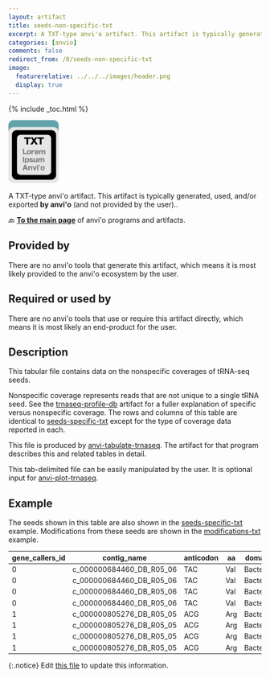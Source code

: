 ```yaml
---
layout: artifact
title: seeds-non-specific-txt
excerpt: A TXT-type anvi'o artifact. This artifact is typically generated, used, and/or exported by anvi'o (and not provided by the user)..
categories: [anvio]
comments: false
redirect_from: /8/seeds-non-specific-txt
image:
  featurerelative: ../../../images/header.png
  display: true
---
```



{% include _toc.html %}


<img src="../../images/icons/TXT.png" alt="TXT" style="width:100px; border:none" />

A TXT-type anvi'o artifact. This artifact is typically generated, used, and/or exported **by anvi'o** (and not provided by the user)..

🔙 **[To the main page](../../)** of anvi'o programs and artifacts.

## Provided by


There are no anvi'o tools that generate this artifact, which means it is most likely provided to the anvi'o ecosystem by the user.


## Required or used by


There are no anvi'o tools that use or require this artifact directly, which means it is most likely an end-product for the user.


## Description

This tabular file contains data on the nonspecific coverages of tRNA-seq seeds.

Nonspecific coverage represents reads that are not unique to a single tRNA seed. See the <span class="artifact-n">[trnaseq-profile-db](/help/8/artifacts/trnaseq-profile-db)</span> artifact for a fuller explanation of specific versus nonspecific coverage. The rows and columns of this table are identical to <span class="artifact-n">[seeds-specific-txt](/help/8/artifacts/seeds-specific-txt)</span> except for the type of coverage data reported in each.

This file is produced by <span class="artifact-p">[anvi-tabulate-trnaseq](/help/8/programs/anvi-tabulate-trnaseq)</span>. The artifact for that program describes this and related tables in detail.

This tab-delimited file can be easily manipulated by the user. It is optional input for <span class="artifact-p">[anvi-plot-trnaseq](/help/8/programs/anvi-plot-trnaseq)</span>.

## Example

The seeds shown in this table are also shown in the <span class="artifact-n">[seeds-specific-txt](/help/8/artifacts/seeds-specific-txt)</span> example. Modifications from these seeds are shown in the <span class="artifact-n">[modifications-txt](/help/8/artifacts/modifications-txt)</span> example.

| gene_callers_id | contig_name | anticodon | aa | domain | phylum | class | order | family | genus | species | taxon_percent_id | sample_name | mean_coverage | relative_mean_coverage | relative_discriminator_coverage | 0 | 1 | 2 | 3 | 4 | 5 | 6 | 7 | 8 | 9 | 10 | 11 | 12 | 13 | 14 | 15 | 16 | 17 | 17a | 18 | 19 | 20 | 20a | 20b | 21 | 22 | 23 | 24 | 25 | 26 | 27 | 28 | 29 | 30 | 31 | 32 | 33 | 34 | 35 | 36 | 37 | 38 | 39 | 40 | 41 | 42 | 43 | 44.01 | 44.02 | 44.03 | 44.04 | 44.05 | 44.06 | 44.07 | 44.08 | 44.09 | 44.1 | 44.11 | 44.12 | 44.13 | 44.14 | 44.15 | 44.16 | 44.17 | 44.18 | 44.19 | 44.2 | 44.21 | 44.22 | 44.23 | 49 | 50 | 51 | 52 | 53 | 54 | 55 | 56 | 57 | 58 | 59 | 60 | 61 | 62 | 63 | 64 | 65 | 66 | 67 | 68 | 69 | 70 | 71 | 72 | 73 |
| --- | --- | --- | --- | --- | --- | --- | --- | --- | --- | --- | --- | --- | --- | --- | --- | --- | --- | --- | --- | --- | --- | --- | --- | --- | --- | --- | --- | --- | --- | --- | --- | --- | --- | --- | --- | --- | --- | --- | --- | --- | --- | --- | --- | --- | --- | --- | --- | --- | --- | --- | --- | --- | --- | --- | --- | --- | --- | --- | --- | --- | --- | --- | --- | --- | --- | --- | --- | --- | --- | --- | --- | --- | --- | --- | --- | --- | --- | --- | --- | --- | --- | --- | --- | --- | --- | --- | --- | --- | --- | --- | --- | --- | --- | --- | --- | --- | --- | --- | --- | --- | --- | --- | --- | --- | --- | --- | --- | --- | --- | --- |
0 | c_000000684460_DB_R05_06 | TAC | Val | Bacteria | Firmicutes | Clostridia | Lachnospirales | Lachnospiraceae |  |  | 100 | DB_01 | 100372.4 |  | 14497 | 14608 | 14815 | 14882 | 14985 | 15828 | 15854 | 15895 | 16410 | 16565 | 16840 | 16960 | 16975 | 16990 | 17490 | 18529 | 19087 |  | 19683 | 21763 | 24353 |  |  | 24699 | 25182 | 29097 | 30476 | 30609 | 30612 | 30491 | 30125 | 29973 | 29506 | 29417 | 26259 | 31169 | 145828 | 153750 | 155936 | 156187 | 156518 | 157233 | 157226 | 157178 | 157429 | 158124 | 159941 | 164453 | 167924 | 170595 | 170567 |  |  |  |  |  |  |  |  |  |  |  |  |  |  |  |  |  |  | 170572 | 170577 | 170547 | 170541 | 170326 | 169581 | 169509 | 169509 | 169497 | 169497 | 169494 | 169491 | 168727 | 168721 | 168719 | 168719 | 168719 | 168719 | 168719 | 168719 | 168489 | 168485 | 168480 | 167688 | 155628 |
0 | c_000000684460_DB_R05_06 | TAC | Val | Bacteria | Firmicutes | Clostridia | Lachnospirales | Lachnospiraceae |  |  | 100 | DB_03 | 203816.6 |  | 10498 | 10599 | 11105 | 11217 | 11255 | 11270 | 11350 | 11444 | 12349 | 12539 | 13028 | 13331 | 13337 | 13390 | 14325 | 15079 | 15603 |  | 15769 | 18168 | 21167 |  |  | 23927 | 24910 | 27041 | 28271 | 28395 | 28604 | 28612 | 28749 | 29242 | 30775 | 32254 | 33570 | 44299 | 319895 | 335328 | 337653 | 341382 | 342776 | 344543 | 345794 | 345762 | 345808 | 346281 | 347647 | 354052 | 360294 | 361948 | 361948 |  |  |  |  |  |  |  |  |  |  |  |  |  |  |  |  |  |  | 362317 | 362317 | 362303 | 362303 | 362226 | 362056 | 362056 | 362056 | 362056 | 362050 | 362046 | 362044 | 362044 | 362044 | 362044 | 362044 | 362032 | 362027 | 362027 | 362027 | 361349 | 361349 | 361349 | 360094 | 345770 |
0 | c_000000684460_DB_R05_06 | TAC | Val | Bacteria | Firmicutes | Clostridia | Lachnospirales | Lachnospiraceae |  |  | 100 | DB_05 | 26137.9 |  | 5111 | 5184 | 5259 | 5704 | 5979 | 5979 | 5979 | 6011 | 6550 | 6587 | 6587 | 6611 | 6611 | 6611 | 6936 | 7087 | 7090 |  | 7170 | 8243 | 9158 |  |  | 9488 | 9868 | 12268 | 12323 | 12866 | 12616 | 12506 | 12640 | 12630 | 12838 | 12292 | 11336 | 11621 | 36476 | 37479 | 38030 | 38892 | 39018 | 39018 | 39084 | 39068 | 39272 | 39272 | 39272 | 40666 | 41573 | 41879 | 41873 |  |  |  |  |  |  |  |  |  |  |  |  |  |  |  |  |  |  | 42019 | 42019 | 42015 | 42015 | 41996 | 41873 | 41857 | 41695 | 41689 | 41689 | 41689 | 41689 | 41683 | 41683 | 41683 | 41569 | 41569 | 40839 | 40839 | 40839 | 40839 | 40538 | 40495 | 40464 | 36174 |
0 | c_000000684460_DB_R05_06 | TAC | Val | Bacteria | Firmicutes | Clostridia | Lachnospirales | Lachnospiraceae |  |  | 100 | DB_07 | 182536.6 |  | 16048 | 16134 | 16358 | 16639 | 16664 | 16679 | 16679 | 16757 | 17351 | 17494 | 17494 | 17547 | 17613 | 17737 | 18346 | 18771 | 18776 |  | 19172 | 20831 | 21986 |  |  | 22549 | 22933 | 25352 | 26246 | 26370 | 25534 | 25798 | 25385 | 25277 | 25529 | 25758 | 25079 | 33202 | 289207 | 300224 | 303731 | 306231 | 306774 | 307692 | 307695 | 307604 | 307604 | 307828 | 308578 | 314195 | 317240 | 321017 | 321023 |  |  |  |  |  |  |  |  |  |  |  |  |  |  |  |  |  |  | 321634 | 321634 | 321615 | 321615 | 321596 | 321066 | 321066 | 321066 | 321066 | 321066 | 321066 | 321066 | 321066 | 321066 | 321066 | 321066 | 321066 | 321066 | 321059 | 321059 | 320379 | 320373 | 320363 | 320230 | 303028 |
1 | c_000000805276_DB_R05_05 | ACG | Arg | Bacteria | Firmicutes |  |  |  |  |  | 98.649 | DB_01 | 3923.1 |  | 32 | 32 | 32 | 32 | 32 | 32 | 32 | 32 | 32 | 32 | 33 | 33 | 33 | 33 | 33 | 33 | 33 |  | 33 | 50 | 79 | 82 |  | 82 | 82 | 82 | 82 | 82 | 82 | 82 | 90 | 90 | 90 | 96 | 109 | 118 | 117 | 125 | 163 | 320 | 7564 | 7948 | 7970 | 7991 | 7991 | 7991 | 8014 | 8014 | 8016 | 8041 | 8041 |  |  |  |  |  |  |  |  |  |  |  |  |  |  |  |  |  |  | 8041 | 8046 | 8046 | 8046 | 8046 | 8046 | 8046 | 8046 | 8046 | 8046 | 8046 | 8046 | 8046 | 8046 | 8046 | 8046 | 8046 | 8046 | 8022 | 8022 | 8022 | 8021 | 7961 | 7955 | 7213 |
1 | c_000000805276_DB_R05_05 | ACG | Arg | Bacteria | Firmicutes |  |  |  |  |  | 98.649 | DB_03 | 8502 |  | 27 | 27 | 27 | 29 | 29 | 31 | 31 | 43 | 49 | 59 | 59 | 59 | 59 | 59 | 59 | 59 | 59 |  | 59 | 60 | 65 | 65 |  | 65 | 65 | 65 | 65 | 65 | 65 | 65 | 72 | 72 | 78 | 78 | 92 | 116 | 140 | 173 | 236 | 679 | 16238 | 17144 | 17344 | 17428 | 17428 | 17452 | 17482 | 17482 | 17482 | 17482 | 17482 |  |  |  |  |  |  |  |  |  |  |  |  |  |  |  |  |  |  | 17482 | 17482 | 17482 | 17482 | 17482 | 17482 | 17480 | 17480 | 17480 | 17480 | 17480 | 17480 | 17480 | 17480 | 17480 | 17480 | 17480 | 17480 | 17480 | 17480 | 17480 | 17480 | 17411 | 17320 | 16198 |
1 | c_000000805276_DB_R05_05 | ACG | Arg | Bacteria | Firmicutes |  |  |  |  |  | 98.649 | DB_05 | 1254.6 |  | 0 | 0 | 0 | 0 | 0 | 0 | 0 | 0 | 0 | 0 | 0 | 0 | 0 | 0 | 0 | 0 | 0 |  | 0 | 4 | 18 | 18 |  | 18 | 18 | 18 | 18 | 26 | 26 | 26 | 32 | 32 | 32 | 32 | 40 | 45 | 45 | 60 | 62 | 89 | 2379 | 2492 | 2502 | 2562 | 2594 | 2604 | 2604 | 2604 | 2604 | 2604 | 2604 |  |  |  |  |  |  |  |  |  |  |  |  |  |  |  |  |  |  | 2604 | 2604 | 2604 | 2604 | 2604 | 2604 | 2604 | 2604 | 2604 | 2604 | 2604 | 2604 | 2604 | 2604 | 2604 | 2604 | 2604 | 2604 | 2557 | 2557 | 2557 | 2557 | 2446 | 2426 | 2058 |
1 | c_000000805276_DB_R05_05 | ACG | Arg | Bacteria | Firmicutes |  |  |  |  |  | 98.649 | DB_07 | 4217.8 |  | 60 | 60 | 60 | 60 | 60 | 60 | 60 | 64 | 72 | 78 | 78 | 78 | 78 | 78 | 78 | 78 | 78 |  | 78 | 90 | 107 | 107 |  | 107 | 113 | 113 | 113 | 113 | 119 | 119 | 117 | 117 | 117 | 120 | 120 | 132 | 140 | 172 | 212 | 410 | 7980 | 8475 | 8539 | 8553 | 8584 | 8594 | 8594 | 8594 | 8594 | 8599 | 8599 |  |  |  |  |  |  |  |  |  |  |  |  |  |  |  |  |  |  | 8599 | 8599 | 8599 | 8599 | 8599 | 8599 | 8599 | 8599 | 8599 | 8599 | 8599 | 8599 | 8599 | 8599 | 8599 | 8599 | 8599 | 8599 | 8599 | 8599 | 8599 | 8599 | 8546 | 8546 | 8124 |


{:.notice}
Edit [this file](https://github.com/merenlab/anvio/tree/master/anvio/docs/artifacts/seeds-non-specific-txt.md) to update this information.

